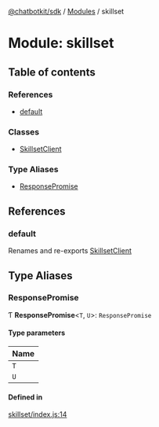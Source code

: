 [@chatbotkit/sdk](../README.md) / [Modules](../modules.md) / skillset

# Module: skillset

## Table of contents

### References

- [default](skillset.md#default)

### Classes

- [SkillsetClient](../classes/skillset.SkillsetClient.md)

### Type Aliases

- [ResponsePromise](skillset.md#responsepromise)

## References

### default

Renames and re-exports [SkillsetClient](../classes/skillset.SkillsetClient.md)

## Type Aliases

### ResponsePromise

Ƭ **ResponsePromise**\<`T`, `U`\>: `ResponsePromise`

#### Type parameters

| Name |
| :------ |
| `T` |
| `U` |

#### Defined in

[skillset/index.js:14](https://github.com/chatbotkit/node-sdk/blob/d5a6097/packages/sdk/src/skillset/index.js#L14)
